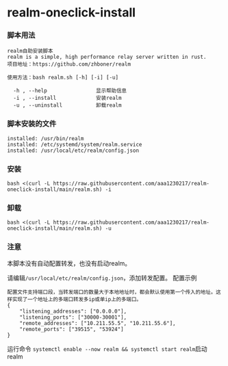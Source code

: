 # realm-oneclick-install

### 脚本用法
```
realm自助安装脚本
realm is a simple, high performance relay server written in rust.
项目地址：https://github.com/zhboner/realm

使用方法：bash realm.sh [-h] [-i] [-u]

  -h , --help                显示帮助信息
  -i , --install             安装realm
  -u , --uninstall           卸载realm
```

### 脚本安装的文件
```
installed: /usr/bin/realm
installed: /etc/systemd/system/realm.service
installed: /usr/local/etc/realm/config.json
```

### 安装
```
bash <(curl -L https://raw.githubusercontent.com/aaa1230217/realm-oneclick-install/main/realm.sh) -i
```

### 卸载
```
bash <(curl -L https://raw.githubusercontent.com/aaa1230217/realm-oneclick-install/main/realm.sh) -u
```

### 注意
本脚本没有自动配置转发，也没有启动realm。

请编辑```/usr/local/etc/realm/config.json```，添加转发配置。
配置示例
```
配置文件支持端口段，当转发端口的数量大于本地地址时，都会默认使用第一个传入的地址。这样实现了一个地址上的多端口转发多ip或单ip上的多端口。
{
    "listening_addresses": ["0.0.0.0"],
    "listening_ports": ["30000-30001"],
    "remote_addresses": ["10.211.55.5", "10.211.55.6"],
    "remote_ports": ["39515", "53924"]
}
```

运行命令 ```systemctl enable --now realm && systemctl start realm```启动realm

